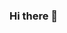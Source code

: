 ### Hi there 👋

<!--
**Kisali/kisali** is a ✨ _special_ ✨ repository because its `README.md` (this file) appears on your GitHub profile.

- 🔭 I’m currently working as CEO & Software Developer at irabu.
- 🌱 I’m currently learning AI and IOT.
- 👯 I’m looking to collaborate on open source projects in the near future.
- 🤔 I’m looking for talented young developers who likes to build solutions to solve everyday challenges in their society to join our team.
- 💬 Ask me about Web Development both frontend & backend (Fullstack), I have more than 10 years of experience.
- :computer: Languages I use to command computers to do things are (Javascript, typescript, Java, php & python)
- 📫 How to reach me: Send an email to stewart@irabu.co.tz or stewartnyiti@gmail.com
- 😄 I'm always happy even when I face a bug.
- ⚡ Fun fact: .......my sleeping time is not static.
-->
